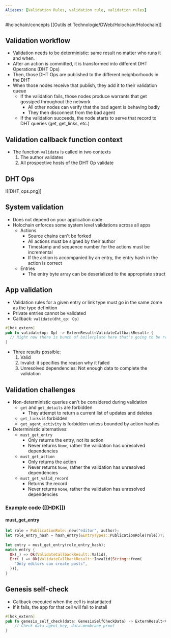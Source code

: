 ```yaml
---
Aliases: [Validation Rules, validation rule, validation rules]
---
```

#holochain/concepts 
[[Outils et Technologie/DWeb/Holochain/Holochain]]

## Validation workflow
-   Validation needs to be deterministic: same result no matter who runs it and when.
-   After an action is committed, it is transformed into different DHT Operations (DHT Ops)
-   Then, those DHT Ops are published to the different neighborhoods in the DHT
-   When those nodes receive that publish, they add it to their validation queue
    -   If the validation fails, those nodes produce warrants that get gossiped throughout the network
        -   All other nodes can verify that the bad agent is behaving badly
        -   They then disconnect from the bad agent
    -   If the validation succeeds, the node starts to serve that record to DHT queries (get, get_links, etc.)

## Validation callback function context
-   The function `validate` is called in two contexts
    1.  The author validates
    2.  All prospective hosts of the DHT Op validate

## DHT Ops

![[DHT_ops.png]]

## System validation
-   Does not depend on your application code
-   Holochain enforces some system level validations across all apps
    -   Actions
        -   Source chains can't be forked
        -   All actions must be signed by their author
        -   Timestamp and sequence number for the actions must be incremental
        -   If the action is accompanied by an entry, the entry hash in the action is correct
    -   Entries
        -   The entry byte array can be deserialized to the appropriate struct

## App validation
-   Validation rules for a given entry or link type must go in the same zome as the type definition
-   Private entries cannot be validated
-   Callback: `validate(dht_op: Op)`
``` rust
#[hdk_extern]
pub fn validate(op: Op) -> ExternResult<ValidateCallbackResult> {
  // Right now there is bunch of boilerplate here that's going to be replaced in the next version 
}     
```
-   Three results possible:
    1.  Valid
    2.  Invalid: it specifies the reason why it failed
    3.  Unresolved dependencies: Not enough data to complete the validation

## Validation challenges
-   Non-deterministic queries can't be considered during validation
    -   `get` and `get_details` are forbidden
        -   They attempt to return a current list of updates and deletes
    -   `get_links` is forbidden
    -   `get_agent_activity` is forbidden unless bounded by action hashes
-   Deterministic alternatives:
    -   `must_get_entry`
        -   Only returns the entry, not its action
        -   Never returns `None`, rather the validation has unresolved dependencies
    -   `must_get_action`
        -   Only returns the action
        -   Never returns `None`, rather the validation has unresolved dependencies
    -   `must_get_valid_record`
        -   Returns the record
        -   Never returns `None`, rather the validation has unresolved dependencies

### Example code ([[HDK]])
#### must_get_entry
``` rust
let role = PublicationRole::new("editor", author);  
let role_entry_hash = hash_entry(&EntryTypes::PublicationRole(role))?;  
  
let entry = must_get_entry(role_entry_hash);  
match entry {  
  Ok(_) => Ok(ValidateCallbackResult::Valid),  
  Err(_) => Ok(ValidateCallbackResult::Invalid(String::from(  
    "Only editors can create posts",  
  ))),  
}
```

## Genesis self-check
-   Callback executed when the cell is instantiated
-   If it fails, the app for that cell will fail to install
``` rust
#[hdk_extern]
pub fn genesis_self_check(data: GenesisSelfCheckData) -> ExternResult<ValidateCallbackResult> {
    // Check data.agent_key, data.membrane_proof
}
```

